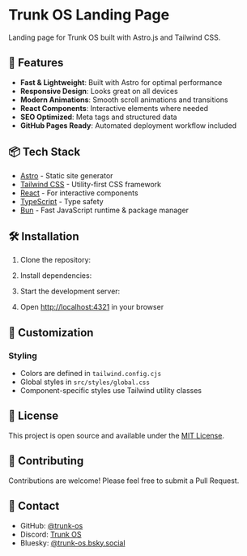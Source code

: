 # Trunk OS Landing Page

Landing page for Trunk OS built with Astro.js and Tailwind CSS.

## 🚀 Features

- **Fast & Lightweight**: Built with Astro for optimal performance
- **Responsive Design**: Looks great on all devices
- **Modern Animations**: Smooth scroll animations and transitions
- **React Components**: Interactive elements where needed
- **SEO Optimized**: Meta tags and structured data
- **GitHub Pages Ready**: Automated deployment workflow included

## 📦 Tech Stack

- [Astro](https://astro.build/) - Static site generator
- [Tailwind CSS](https://tailwindcss.com/) - Utility-first CSS framework
- [React](https://reactjs.org/) - For interactive components
- [TypeScript](https://www.typescriptlang.org/) - Type safety
- [Bun](https://bun.sh/) - Fast JavaScript runtime & package manager

## 🛠️ Installation

1. Clone the repository:

2. Install dependencies:

3. Start the development server:

4. Open [http://localhost:4321](http://localhost:4321) in your browser

## 📝 Customization

### Styling
- Colors are defined in `tailwind.config.cjs`
- Global styles in `src/styles/global.css`
- Component-specific styles use Tailwind utility classes

## 📄 License

This project is open source and available under the [MIT License](LICENSE).

## 🤝 Contributing

Contributions are welcome! Please feel free to submit a Pull Request.

## 📧 Contact

- GitHub: [@trunk-os](https://github.com/trunk-os)
- Discord: [Trunk OS](https://discord.gg/ZyV9DPrcpF)
- Bluesky: [@trunk-os.bsky.social](https://bsky.app/profile/trunk-os.bsky.social)
